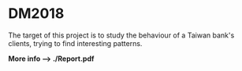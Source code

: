 # DM2018

The target of this project is to study the behaviour of a Taiwan bank's clients, trying to find interesting patterns.

**More info --> ./Report.pdf**
